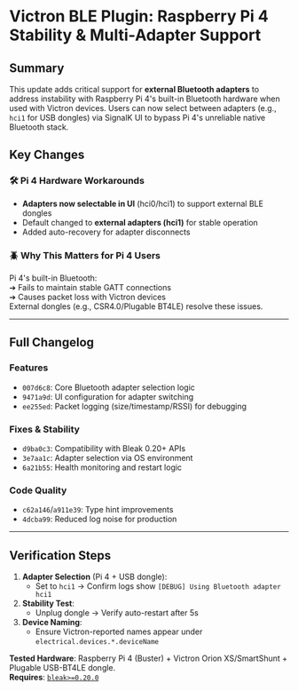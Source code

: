 # Victron BLE Plugin: Raspberry Pi 4 Stability & Multi-Adapter Support

## Summary  
This update adds critical support for **external Bluetooth adapters** to address instability with Raspberry Pi 4's built-in Bluetooth hardware when used with Victron devices. Users can now select between adapters (e.g., `hci1` for USB dongles) via SignalK UI to bypass Pi 4's unreliable native Bluetooth stack.

## Key Changes  
### 🛠️ Pi 4 Hardware Workarounds  
- **Adapters now selectable in UI** (hci0/hci1) to support external BLE dongles  
- Default changed to **external adapters (hci1)** for stable operation  
- Added auto-recovery for adapter disconnects  

### 🪲 Why This Matters for Pi 4 Users  
Pi 4's built-in Bluetooth:  
➔ Fails to maintain stable GATT connections  
➔ Causes packet loss with Victron devices  
External dongles (e.g., CSR4.0/Plugable BT4LE) resolve these issues.

---

## Full Changelog  
### Features  
- `007d6c8`: Core Bluetooth adapter selection logic  
- `9471a9d`: UI configuration for adapter switching  
- `ee255ed`: Packet logging (size/timestamp/RSSI) for debugging  


### Fixes & Stability  
- `d9ba0c3`: Compatibility with Bleak 0.20+ APIs  
- `3e7aa1c`: Adapter selection via OS environment  
- `6a21b55`: Health monitoring and restart logic  


### Code Quality  
- `c62a146`/`a911e39`: Type hint improvements  
- `4dcba99`: Reduced log noise for production  

---

## Verification Steps  
1. **Adapter Selection** (Pi 4 + USB dongle):  
   - Set to `hci1` → Confirm logs show `[DEBUG] Using Bluetooth adapter hci1`  
2. **Stability Test**:  
   - Unplug dongle → Verify auto-restart after 5s  
3. **Device Naming**:  
   - Ensure Victron-reported names appear under `electrical.devices.*.deviceName`  

**Tested Hardware**: Raspberry Pi 4 (Buster) + Victron Orion XS/SmartShunt + Plugable USB-BT4LE dongle.  
**Requires**: [`bleak>=0.20.0`](https://pypi.org/project/bleak/)  

